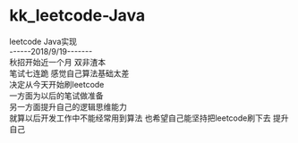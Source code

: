 # kk_leetcode-Java
leetcode Java实现  
------2018/9/19-------  
秋招开始近一个月 双非渣本  
笔试七连跪 感觉自己算法基础太差  
决定从今天开始刷leetcode  
一方面为以后的笔试做准备  
另一方面提升自己的逻辑思维能力  
就算以后开发工作中不能经常用到算法 也希望自己能坚持把leetcode刷下去 提升自己  
